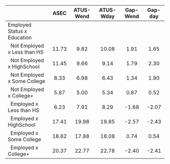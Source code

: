 
|                      |         ASEC |    ATUS-Wend |    ATUS-Wday |     Gap-Wend |      Gap-day |
| -------------------- | :----------: | :----------: | :----------: | :----------: | :----------: |
| Employed Status x Education |              |              |              |              |              |
| &nbsp;&nbsp;Not Employed x Less than HS |        11.73 |         9.82 |        10.08 |         1.91 |         1.65 |
| &nbsp;&nbsp;Not Employed x HighSchool |        11.45 |         9.66 |         9.14 |         1.79 |         2.30 |
| &nbsp;&nbsp;Not Employed x Some College |         8.33 |         6.98 |         6.43 |         1.34 |         1.90 |
| &nbsp;&nbsp;Not Employed x College+ |         5.87 |         5.00 |         5.34 |         0.87 |         0.52 |
| &nbsp;&nbsp;Employed x Less than HS |         6.23 |         7.91 |         8.29 |        -1.68 |        -2.07 |
| &nbsp;&nbsp;Employed x HighSchool |        17.41 |        19.98 |        19.85 |        -2.57 |        -2.43 |
| &nbsp;&nbsp;Employed x Some College |        18.62 |        17.88 |        18.08 |         0.74 |         0.54 |
| &nbsp;&nbsp;Employed x College+ |        20.37 |        22.77 |        22.78 |        -2.40 |        -2.41 |

